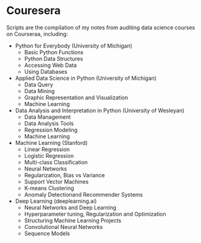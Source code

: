 # Couresera
Scripts are the compilation of my notes from auditing data science courses on Courseraa, including:
   - Python for Everybody (University of Michigan)
        - Basic Python Functions
        - Python Data Structures
        - Accessing Web Data
        - Using Databases
   - Applied Data Science in Python (University of Michigan)
        - Data Query
        - Data Mining
        - Graphic Representation and Visualization
        - Machine Learning
   - Data Analysis and Interpretation in Python (University of Wesleyan)
        - Data Management
        - Data Analysis Tools
        - Regression Modeling
        - Machine Learning
   - Machine Learning (Stanford)
        - Linear Regression
        - Logistic Regression
        - Multi-class Classification
        - Neural Networks
        - Regularization, Bias vs Variance
        - Support Vector Machines
        - K-means Clustering
        - Anomaly Detectionand Recommender Systems
   - Deep Learning (deeplearning.ai)
        - Neural Networks and Deep Learning
        - Hyperparameter tuning, Regularization and Optimization
        - Structuring Machine Learning Projects
        - Convolutional Neural Networks
        - Sequence Models


